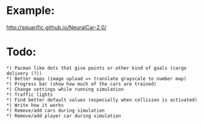 Example:
========

http://squarific.github.io/NeuralCar-2.0/

Todo:
=====

	*) Pacman like dots that give points or other kind of goals (cargo delivery (?))
	*) Better maps (image upload => translate grayscale to number map)
	*) Progress bar (show how much of the cars are trained)
	*) Change settings while running simulation
	*) Traffic lights
	*) Find better default values (especially when collision is activated)
	*) Write how it works
	*) Remove/add cars during simulation
	*) Remove/add player car during simulation